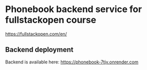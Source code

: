 # Phonebook backend service for fullstackopen course

https://fullstackopen.com/en/

## Backend deployment

Backend is available here: https://phonebook-7tjv.onrender.com

